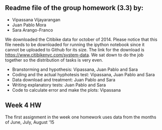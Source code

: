 ## Readme file of the group homework (3.3) by:

+ Vipassana Vijayarangan
+ Juan Pablo Mora
+ Sara Arango-Franco

We downloaded the Citibike data for october of 2014. Please notice that this file needs to be downloaded for running the ipython notebook since it cannot be uploaded to Github for its size. The link for the download is https://www.citibikenyc.com/system-data.
We sat down to do the job together so the distribution of tasks is very even. 

+ Branstorming and hypothesis: Vipassana, Juan Pablo and Sara
+ Coding and the actual hyphotesis test: Vipassana, Juan Pablo and Sara
+ Data download and treatment: Juan Pablo and Sara
+ Writing explanatory tests: Juan Pablo and Sara
+ Code to calculate error and make the plots: Vipassana

## Week 4 HW

The first assignment in the week one homework uses data from the months of June, July, August '15
